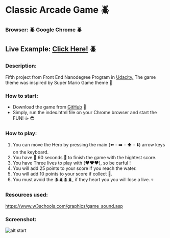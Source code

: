 
# Classic Arcade Game :beetle:

### Browser: :beetle: Google Chrome :beetle: 

## Live Example:  [Click Here!](https://wurud.github.io/Project-6-frontend-nanodegree-arcade-game/) :beetle:

### Description:

Fifth project from Front End Nanodegree Program in [Udacity.](https://www.udacity.com/course/front-end-web-developer-nanodegree--nd001)
The game theme was inspired by Super Mario Game theme :star2:

### How to start:

 * Download the game from [GitHub](https://github.com/Wurud/frontend-nanodegree-arcade-game.git) :space_invader:
 * Simply, run the index.html file on your Chrome browser and start the FUN! :coffee: :sunglasses:

### How to play:

 1. You can move the Hero by pressing the main (:arrow_left: - :arrow_right: - :arrow_up: - :arrow_down:) arrow keys on the keyboard.
 2. You have :red_circle: 60 seconds :red_circle: to finish the game with the hightest score.
 3. You have Three lives to play with (:heart::heart::heart:), so be carful !
 4. You will add 25 points to your score if you reach the water.
 5. You will add 10 points to your score if collect :gem:.
 6. You must avoid the :beetle::beetle::beetle::beetle:, if they heart you you will lose a live. :skull:


### Resources used:

https://www.w3schools.com/graphics/game_sound.asp

### Screenshot:
![alt start](https://github.com/Wurud/frontend-nanodegree-arcade-game/blob/master/screenshots/Start%20Game.png "Start Game page")
